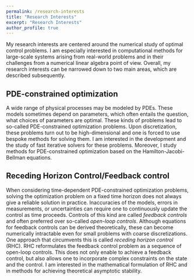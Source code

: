 ```yaml
---
permalink: /research-interests
title: "Research Interests"
excerpt: "Research Interests"
author_profile: true
---
```


My research interests are centered around the numerical study of optimal control problems. I am especially interested in computational methods for large-scale systems arising from real-world problems and in their challenges from a numerical linear algebra point of view. Overall, my research interests can be narrowed down to two main areas, which are described subsequently.

## PDE-constrained optimization
A wide range of physical processes may be modeled by PDEs. These models sometimes depend on parameters, which often entails the question, what choices of parameters are optimal. These kinds of problems lead to so-called PDE-constrained optimization problems. Upon discretization, these problems turn out to be high-dimensional and one is forced to use bespoke methods for solving them. I am interested in the development and the study of fast iterative solvers for these problems. Moreover, I study methods for PDE-constrained optimization based on the Hamilton-Jacobi-Bellman equations. 

## Receding Horizon Control/Feedback control
When considering time-dependent PDE-constrained optimization problems, solving the optimization problem on a fixed time horizon does not always give a reliable solution in practice. Inaccuracies of the models, errors in measurements, or uncertainties can require one to continuously update the control as time proceeds. Controls of this kind are called *feedback controls* and often preferred over so-called *open-loop controls*. Although equations for feedback controls can be derived theoretically, these can become numerically intractable even for small problems with coarse discretizations. One approach that circumvents this is called *receding horizon control* (RHC). RHC reformulates the feedback control problem as a sequence of open-loop controls. This does not only enable to achieve a feedback control, but also allows one to incorporate complex constraints on the state and the control. I am interested in the mathematical formulation of RHC and in methods for achieving theoretical asymptotic stability. 
